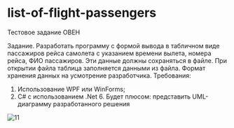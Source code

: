 # list-of-flight-passengers
Тестовое задание ОВЕН


Задание. Разработать программу с формой вывода в табличном виде пассажиров рейса самолета
с указанием времени вылета, номера рейса, ФИО пассажиров. Эти данные должны сохраняться в
файле. При открытии файла таблица заполняется данными из файла. Формат хранения данных на
усмотрение разработчика.
Требования:

  1. Использование WPF или WinForms;
  2. С# с использованием .Net 6.
  Будет плюсом: представить UML-диаграмму разработанного решения


![11](https://user-images.githubusercontent.com/124485867/232017363-79d227ac-4e70-4d26-9e2e-6d9d4718f3fe.png)
